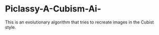 # Piclassy-A-Cubism-Ai-
This is an evolutionary algorithm that tries to recreate images in the Cubist style.
